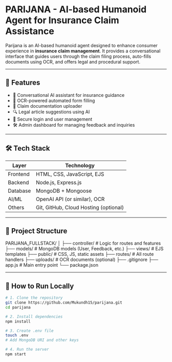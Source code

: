# PARIJANA - AI-based Humanoid Agent for Insurance Claim Assistance

Parijana is an AI-based humanoid agent designed to enhance consumer experience in **insurance claim management**. It provides a conversational interface that guides users through the claim filing process, auto-fills documents using OCR, and offers legal and procedural support.

---

## 🚀 Features

- 🤖 Conversational AI assistant for insurance guidance
- 📄 OCR-powered automated form filling
- 📂 Claim documentation uploader
- 🔍 Legal article suggestions using AI
- 🔐 Secure login and user management
- 🛠 Admin dashboard for managing feedback and inquiries

---

## 🛠 Tech Stack

| Layer       | Technology              |
|------------|--------------------------|
| Frontend   | HTML, CSS, JavaScript, EJS |
| Backend    | Node.js, Express.js      |
| Database   | MongoDB + Mongoose       |
| AI/ML      | OpenAI API (or similar), OCR |
| Others     | Git, GitHub, Cloud Hosting (optional) |

---

## 📂 Project Structure

PARIJANA_FULLSTACK/
│
├── controller/ # Logic for routes and features
├── models/ # MongoDB models (User, Feedback, etc.)
├── views/ # EJS templates
├── public/ # CSS, JS, static assets
├── routes/ # All route handlers
├── uploads/ # OCR documents (optional)
├── .gitignore
├── app.js # Main entry point
└── package.json

---

## 🧪 How to Run Locally

```bash
# 1. Clone the repository
git clone https://github.com/Mukundh15/parijana.git
cd parijana

# 2. Install dependencies
npm install

# 3. Create .env file
touch .env
# Add MongoDB URI and other keys

# 4. Run the server
npm start
